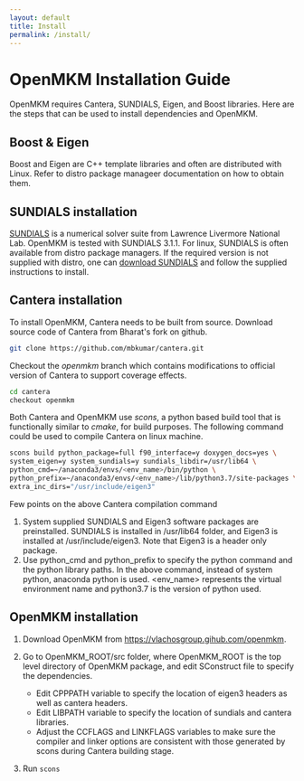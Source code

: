 ```yaml
---
layout: default
title: Install
permalink: /install/
---
```


# OpenMKM Installation Guide

OpenMKM requires Cantera, SUNDIALS, Eigen, and Boost libraries. Here are the steps that can be used to install dependencies and OpenMKM.

## Boost & Eigen
Boost and Eigen are C++ template libraries and often are distributed with Linux. Refer to distro package manageer documentation on how to obtain them. 

## SUNDIALS installation
[SUNDIALS](https://computation.llnl.gov/projects/sundials/) is a numerical solver suite from Lawrence Livermore National Lab. OpenMKM is tested with SUNDIALS 3.1.1. For linux, SUNDIALS is often available 
from distro package managers. If the required version is not supplied with 
distro, one can [download SUNDIALS](https://computation.llnl.gov/projects/sundials/sundials-software) 
and follow the supplied instructions to install. 

## Cantera installation
To install OpenMKM, Cantera needs to be built from source. Download source code of Cantera from Bharat's fork on github. 
``` bash
git clone https://github.com/mbkumar/cantera.git
```
Checkout the *openmkm* branch which contains modifications to official version of Cantera to 
support coverage effects.
``` bash
cd cantera
checkout openmkm
```
Both Cantera and OpenMKM use *scons*, a python based build tool 
that is functionally similar to *cmake*, for build purposes. 
The following command could be used to compile Cantera on linux machine.
``` bash
scons build python_package=full f90_interface=y doxygen_docs=yes \
system_eigen=y system_sundials=y sundials_libdir=/usr/lib64 \
python_cmd=~/anaconda3/envs/<env_name>/bin/python \
python_prefix=~/anaconda3/envs/<env_name>/lib/python3.7/site-packages \
extra_inc_dirs="/usr/include/eigen3"
```

 Few points on the above Cantera compilation command
1. System supplied SUNDIALS and Eigen3 software packages are preinstalled. SUNDIALS is installed in /usr/lib64 folder, and Eigen3 is installed at /usr/include/eigen3. Note that Eigen3 is a header only package. 
2. Use python_cmd and python_prefix to specify the python command and the python library paths. In the above command, instead of system python, anaconda python is used. \<env_name\> represents the virtual environment name and python3.7 is the version of python used. 


## OpenMKM installation
1. Download OpenMKM from https://vlachosgroup.gihub.com/openmkm.
1. Go to OpenMKM_ROOT/src folder, where OpenMKM_ROOT is the top level directory of OpenMKM package, and edit SConstruct file to specify the dependencies.
    * Edit CPPPATH variable to specify the location of eigen3 headers as well as cantera headers.
    * Edit LIBPATH variable to specify the location of sundials and cantera libraries.
    * Adjust the CCFLAGS and LINKFLAGS variables to make sure the compiler and linker options are
consistent with those generated by scons during Cantera building stage.

2. Run ```scons```  
